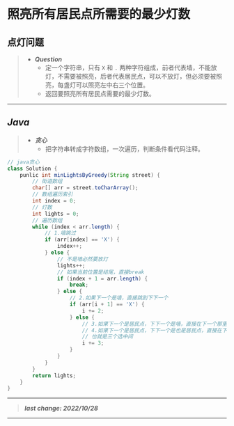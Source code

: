 # 照亮所有居民点所需要的最少灯数

## 点灯问题

> - ***Question***
>   - 定一个字符串，只有 `X` 和 `.` 两种字符组成，前者代表墙，不能放灯，不需要被照亮，后者代表居民点，可以不放灯，但必须要被照亮，每盏灯可以照亮左中右三个位置。
>   - 返回要照亮所有居民点需要的最少灯数。

---

## *Java*

> - ***贪心***
>   - 把字符串转成字符数组，一次遍历，判断条件看代码注释。

```java
// java贪心
class Solution {
    punlic int minLightsByGreedy(String street) {
        // 街道数组
        char[] arr = street.toCharArray();
        // 数组遍历索引
        int index = 0;
        // 灯数
        int lights = 0;
        // 遍历数组
        while (index < arr.length) {
            // 1.墙跳过
            if (arr[index] == 'X') {
                index++;
            } else {
                // 不是墙必然要放灯
                lights++;
                // 如果当前位置是结尾，直接break
                if (index + 1 = arr.length) {
                    break;
                } else {
                    // 2.如果下一个是墙，直接跳到下下一个
                    if (arr[i + 1] == 'X') {
                        i += 2;
                    } else {
                        // 3.如果下一个是居民点，下下一个是墙，直接在下一个那里点灯（随意，为了与第四点做代码整合），跳到下下下一个
                        // 4.如果下一个是居民点，下下一个是也是居民点，直接在下一个那里点灯，跳到下下下一个
                        // 也就是三个选中间
                        i += 3;
                    }
                }
            }
        }
        return lights;
    }
}
```

---

> ***last change: 2022/10/28***

---

